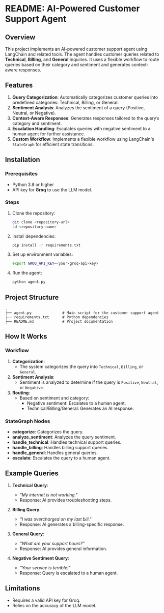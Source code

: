# README: AI-Powered Customer Support Agent

## Overview

This project implements an AI-powered customer support agent using LangChain and related tools. The agent handles customer queries related to **Technical**, **Billing**, and **General** inquiries. It uses a flexible workflow to route queries based on their category and sentiment and generates context-aware responses.

## Features

1. **Query Categorization**: Automatically categorizes customer queries into predefined categories: Technical, Billing, or General.
2. **Sentiment Analysis**: Analyzes the sentiment of a query (Positive, Neutral, or Negative).
3. **Context-Aware Responses**: Generates responses tailored to the query’s category and sentiment.
4. **Escalation Handling**: Escalates queries with negative sentiment to a human agent for further assistance.
5. **Custom Workflow**: Implements a flexible workflow using LangChain's `StateGraph` for efficient state transitions.

## Installation

### Prerequisites

- Python 3.8 or higher
- API key for **Groq** to use the LLM model.

### Steps

1. Clone the repository:
   ```bash
   git clone <repository-url>
   cd <repository-name>
   ```
2. Install dependencies:
   ```bash
   pip install -r requirements.txt
   ```
3. Set up environment variables:
   ```bash
   export GROQ_API_KEY=<your-groq-api-key>
   ```
4. Run the agent:
   ```bash
   python agent.py
   ```

## Project Structure

```
.
├── agent.py              # Main script for the customer support agent
├── requirements.txt      # Python dependencies
├── README.md             # Project documentation
```

## How It Works

### Workflow

1. **Categorization**:
   - The system categorizes the query into `Technical`, `Billing`, or `General`.
2. **Sentiment Analysis**:
   - Sentiment is analyzed to determine if the query is `Positive`, `Neutral`, or `Negative`.
3. **Routing**:
   - Based on sentiment and category:
     - Negative sentiment: Escalates to a human agent.
     - Technical/Billing/General: Generates an AI response.

### StateGraph Nodes

- **categorize**: Categorizes the query.
- **analyze\_sentiment**: Analyzes the query sentiment.
- **handle\_technical**: Handles technical support queries.
- **handle\_billing**: Handles billing support queries.
- **handle\_general**: Handles general queries.
- **escalate**: Escalates the query to a human agent.

## Example Queries

1. **Technical Query**:

   - *"My internet is not working."*
   - Response: AI provides troubleshooting steps.

2. **Billing Query**:

   - *"I was overcharged on my last bill."*
   - Response: AI generates a billing-specific response.

3. **General Query**:

   - *"What are your support hours?"*
   - Response: AI provides general information.

4. **Negative Sentiment Query**:

   - *"Your service is terrible!"*
   - Response: Query is escalated to a human agent.

## Limitations

- Requires a valid API key for Groq.
- Relies on the accuracy of the LLM model.

##





